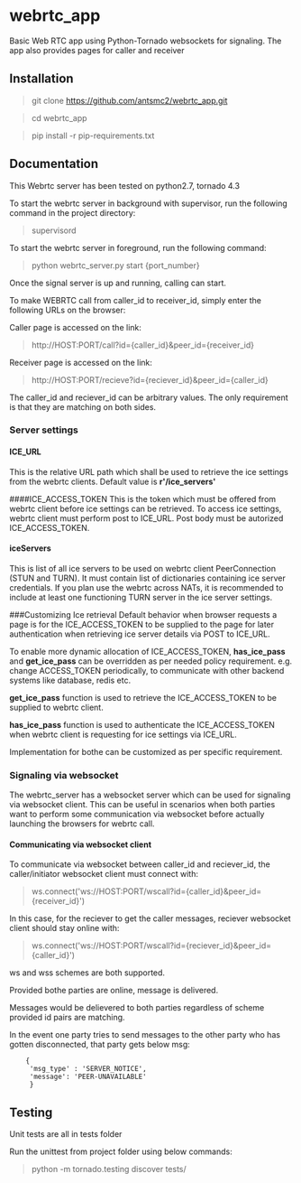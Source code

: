 # webrtc_app
Basic Web RTC app using Python-Tornado websockets for signaling.
The app also provides pages for caller and receiver

## Installation
> git clone https://github.com/antsmc2/webrtc_app.git

> cd webrtc_app

> pip install -r pip-requirements.txt

## Documentation
This Webrtc server has been tested on python2.7, tornado 4.3

To start the webrtc server in background with supervisor, run the following command in the project directory:

>supervisord

To start the webrtc server in foreground, run the following command:

> python webrtc_server.py start {port_number}


Once the signal server is up and running, calling can start.

To make WEBRTC call from caller_id to receiver_id, simply enter the following URLs on the browser:

Caller page is accessed on the link:

 > http://HOST:PORT/call?id={caller_id}&peer_id={receiver_id}

Receiver page is accessed on the link:

 > http://HOST:PORT/recieve?id={reciever_id}&peer_id={caller_id}


The caller_id and reciever_id can be arbitrary values. The only requirement is that they are matching on both sides.

### Server settings

#### ICE_URL
This is the relative URL path which shall be used to retrieve the ice settings from the webrtc clients. Default value is **r'/ice_servers'**

####ICE_ACCESS_TOKEN
This is the token which must be offered from webrtc client before ice settings can be retrieved. To access ice settings, webrtc client must perform post to ICE_URL. Post body must be autorized ICE_ACCESS_TOKEN. 

#### iceServers
This is list of all ice servers to be used on webrtc client PeerConnection (STUN and TURN). It must contain list of dictionaries containing ice server credentials. If you plan use the webrtc across NATs, it is recommended to include at least one functioning TURN server in the ice server settings.

###Customizing Ice retrieval
Default behavior when browser requests a page is for the ICE_ACCESS_TOKEN to be supplied to the page for later authentication when retrieving ice server details via POST to ICE_URL.

To enable more dynamic allocation of ICE_ACCESS_TOKEN, **has_ice_pass** and **get_ice_pass** can be overridden as per needed policy requirement. e.g. change ACCESS_TOKEN periodically, to communicate with other backend systems like database, redis etc. 

**get_ice_pass** function is used to retrieve the ICE_ACCESS_TOKEN to be supplied to webrtc client.

**has_ice_pass** function is used to authenticate the ICE_ACCESS_TOKEN when webrtc client is requesting for ice settings via ICE_URL.

Implementation for bothe can be customized as per specific requirement.

### Signaling via websocket
The webrtc_server has a websocket server which can be used for signaling via websocket client. This can be useful in scenarios when both parties want to perform some communication via websocket before actually launching the browsers for webrtc call.

#### Communicating via websocket client
To communicate via websocket between caller_id and reciever_id, the caller/initiator websocket client must connect with:

> ws.connect('ws://HOST:PORT/wscall?id={caller_id}&peer_id={receiver_id}')

In this case, for the reciever to get the caller messages, reciever websocket client should stay online with:

> ws.connect('ws://HOST:PORT/wscall?id={reciever_id}&peer_id={caller_id}')

ws and wss schemes are both supported.  

Provided bothe parties are online, message is delivered.

Messages would be delievered to both parties regardless of scheme provided id pairs are matching.

In the event one party tries to send messages to the other party who has gotten disconnected, that party gets below msg: 
```
    {
     'msg_type' : 'SERVER_NOTICE',
     'message': 'PEER-UNAVAILABLE'
     }
```


## Testing
Unit tests are all in tests folder

Run the unittest from project folder using below commands:

> python -m tornado.testing discover tests/


